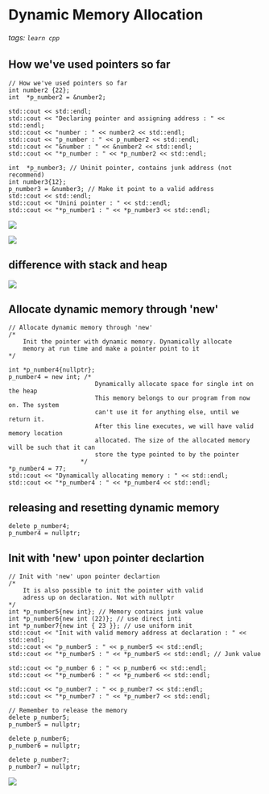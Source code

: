 # Dynamic Memory Allocation
###### tags: `learn cpp`
## How we've used pointers so far
```cpp=
// How we've used pointers so far
int number2 {22};
int  *p_number2 = &number2;

std::cout << std::endl;
std::cout << "Declaring pointer and assigning address : " << std::endl;
std::cout << "number : " << number2 << std::endl;
std::cout << "p_number : " << p_number2 << std::endl;
std::cout << "&number : " << &number2 << std::endl;
std::cout << "*p_number : " << *p_number2 << std::endl;

int  *p_number3; // Uninit pointer, contains junk address (not recommend)
int number3{12};
p_number3 = &number3; // Make it point to a valid address
std::cout << std::endl;
std::cout << "Unini pointer : " << std::endl;
std::cout << "*p_number1 : " << *p_number3 << std::endl;
```

![](https://i.imgur.com/9jaBhta.png)

![](https://i.imgur.com/zvY79Sk.png)
## difference with stack and heap
![](https://i.imgur.com/4d0z6tn.png)

## Allocate dynamic memory through 'new'
```cpp=
// Allocate dynamic memory through 'new'
/*
    Init the pointer with dynamic memory. Dynamically allocate
    memory at run time and make a pointer point to it
*/

int *p_number4{nullptr};
p_number4 = new int; /*
                        Dynamically allocate space for single int on the heap
                        This memory belongs to our program from now on. The system
                        can't use it for anything else, until we return it.
                        After this line executes, we will have valid memory location
                        allocated. The size of the allocated memory will be such that it can
                        store the type pointed to by the pointer
                    */
*p_number4 = 77;
std::cout << "Dynamically allocating memory : " << std::endl;
std::cout << "*p_number4 : " << *p_number4 << std::endl;
```

## releasing and resetting dynamic memory
```cpp=
delete p_number4;
p_number4 = nullptr;
```

##  Init with 'new' upon pointer declartion
```cpp=
// Init with 'new' upon pointer declartion
/*
    It is also possible to init the pointer with valid
    adress up on declaration. Not with nullptr
*/
int *p_number5{new int}; // Memory contains junk value
int *p_number6{new int (22)}; // use direct inti
int *p_number7{new int { 23 }}; // use uniform init
std::cout << "Init with valid memory address at declaration : " << std::endl;
std::cout << "p_number5 : " << p_number5 << std::endl;
std::cout << "*p_number5 : " << *p_number5 << std::endl; // Junk value

std::cout << "p_number 6 : " << p_number6 << std::endl;
std::cout << "*p_number6 : " << *p_number6 << std::endl;

std::cout << "p_number7 : " << p_number7 << std::endl;
std::cout << "*p_number7 : " << *p_number7 << std::endl;

// Remember to release the memory
delete p_number5;
p_number5 = nullptr;

delete p_number6;
p_number6 = nullptr;

delete p_number7;
p_number7 = nullptr;
```

![](https://i.imgur.com/VHBxp8k.png)
